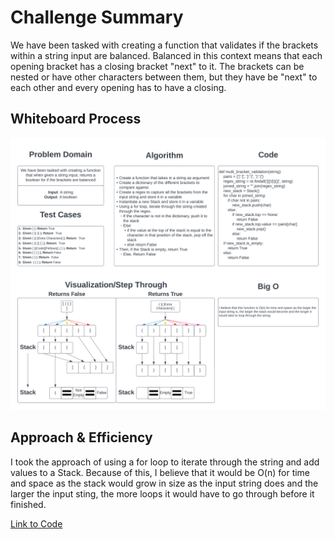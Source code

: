 # Challenge Summary

We have been tasked with creating a function that validates if the brackets within a string input are balanced. Balanced in this context means that each opening bracket has a closing bracket "next" to it. The brackets can be nested or have other characters between them, but they have be "next" to each other and every opening has to have a closing.

## Whiteboard Process

![stack_queue_brackets.png](./stack_queue_brackets.png)

## Approach & Efficiency

I took the approach of using a for loop to iterate through the string and add values to a Stack. Because of this, I believe that it would be O(n) for time and space as the stack would grow in size as the input string does and the larger the input sting, the more loops it would have to go through before it finished.

[Link to Code](../../code_challenges/stack_queue_brackets.py)

